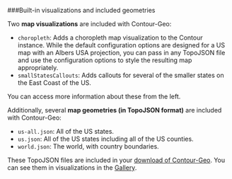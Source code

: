 ###Built-in visualizations and included geometries

Two **map visualizations** are included with Contour-Geo:

* `choropleth`: Adds a choropleth map visualization to the Contour instance. While the default configuration options are designed for a US map with an Albers USA projection, you can pass in any TopoJSON file and use the configuration options to style the resulting map appropriately.
* `smallStatesCallouts`: Adds callouts for several of the smaller states on the East Coast of the US.

You can access more information about these from the left.

Additionally, several **map geometries (in TopoJSON format)** are included with Contour-Geo:

* `us-all.json`: All of the US states.
* `us.json`: All of the US states including all of the US counties.
* `world.json`: The world, with country boundaries.

These TopoJSON files are included in your [download of Contour-Geo](get_contour.html). You can see them in visualizations in the [Gallery](gallery.html#/geo).